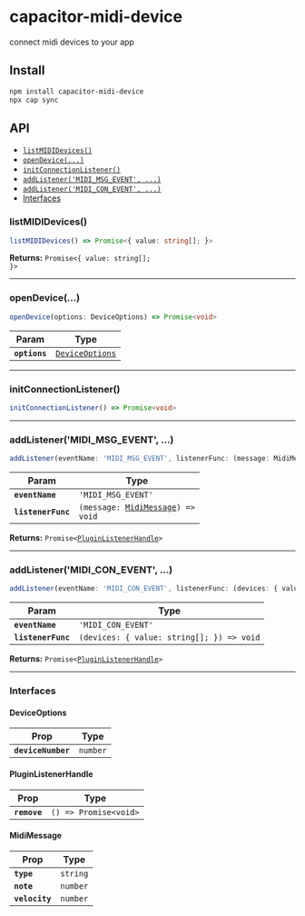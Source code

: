 # capacitor-midi-device

connect midi devices to your app

## Install

```bash
npm install capacitor-midi-device
npx cap sync
```

## API

<docgen-index>

* [`listMIDIDevices()`](#listmididevices)
* [`openDevice(...)`](#opendevice)
* [`initConnectionListener()`](#initconnectionlistener)
* [`addListener('MIDI_MSG_EVENT', ...)`](#addlistenermidi_msg_event)
* [`addListener('MIDI_CON_EVENT', ...)`](#addlistenermidi_con_event)
* [Interfaces](#interfaces)

</docgen-index>

<docgen-api>
<!--Update the source file JSDoc comments and rerun docgen to update the docs below-->

### listMIDIDevices()

```typescript
listMIDIDevices() => Promise<{ value: string[]; }>
```

**Returns:** <code>Promise&lt;{ value: string[]; }&gt;</code>

--------------------


### openDevice(...)

```typescript
openDevice(options: DeviceOptions) => Promise<void>
```

| Param         | Type                                                    |
| ------------- | ------------------------------------------------------- |
| **`options`** | <code><a href="#deviceoptions">DeviceOptions</a></code> |

--------------------


### initConnectionListener()

```typescript
initConnectionListener() => Promise<void>
```

--------------------


### addListener('MIDI_MSG_EVENT', ...)

```typescript
addListener(eventName: 'MIDI_MSG_EVENT', listenerFunc: (message: MidiMessage) => void) => Promise<PluginListenerHandle>
```

| Param              | Type                                                                      |
| ------------------ | ------------------------------------------------------------------------- |
| **`eventName`**    | <code>'MIDI_MSG_EVENT'</code>                                             |
| **`listenerFunc`** | <code>(message: <a href="#midimessage">MidiMessage</a>) =&gt; void</code> |

**Returns:** <code>Promise&lt;<a href="#pluginlistenerhandle">PluginListenerHandle</a>&gt;</code>

--------------------


### addListener('MIDI_CON_EVENT', ...)

```typescript
addListener(eventName: 'MIDI_CON_EVENT', listenerFunc: (devices: { value: string[]; }) => void) => Promise<PluginListenerHandle>
```

| Param              | Type                                                    |
| ------------------ | ------------------------------------------------------- |
| **`eventName`**    | <code>'MIDI_CON_EVENT'</code>                           |
| **`listenerFunc`** | <code>(devices: { value: string[]; }) =&gt; void</code> |

**Returns:** <code>Promise&lt;<a href="#pluginlistenerhandle">PluginListenerHandle</a>&gt;</code>

--------------------


### Interfaces


#### DeviceOptions

| Prop               | Type                |
| ------------------ | ------------------- |
| **`deviceNumber`** | <code>number</code> |


#### PluginListenerHandle

| Prop         | Type                                      |
| ------------ | ----------------------------------------- |
| **`remove`** | <code>() =&gt; Promise&lt;void&gt;</code> |


#### MidiMessage

| Prop           | Type                |
| -------------- | ------------------- |
| **`type`**     | <code>string</code> |
| **`note`**     | <code>number</code> |
| **`velocity`** | <code>number</code> |

</docgen-api>
